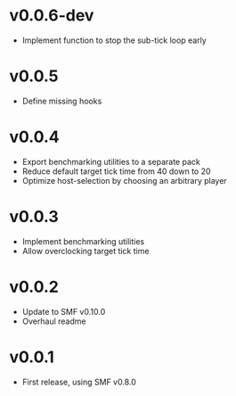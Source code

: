 # v0.0.6-dev
- Implement function to stop the sub-tick loop early

# v0.0.5
- Define missing hooks

# v0.0.4
- Export benchmarking utilities to a separate pack
- Reduce default target tick time from 40 down to 20
- Optimize host-selection by choosing an arbitrary player

# v0.0.3
- Implement benchmarking utilities
- Allow overclocking target tick time

# v0.0.2
- Update to SMF v0.10.0
- Overhaul readme

# v0.0.1
- First release, using SMF v0.8.0
